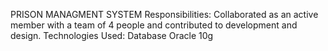 PRISON MANAGMENT SYSTEM
Responsibilities: Collaborated as an active member
with a team of 4 people and contributed to
development and design.
Technologies Used: Database Oracle 10g
